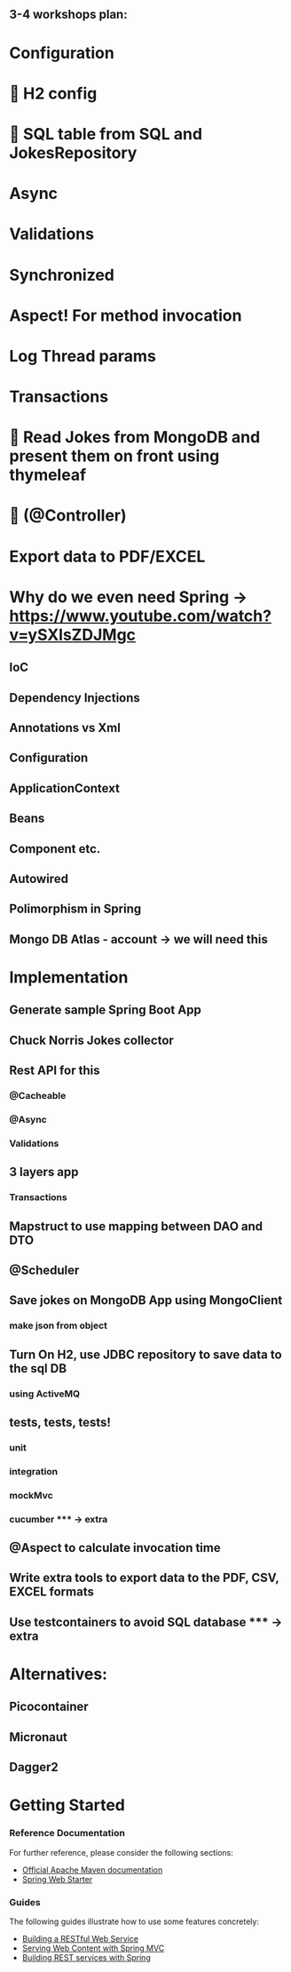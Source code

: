 ## 3-4 workshops plan:

# Configuration
# 🌈 H2 config 
# 🌈 SQL table from SQL and JokesRepository
# Async
# Validations
# Synchronized
# Aspect! For method invocation
# Log Thread params
# Transactions
# 🌈 Read Jokes from MongoDB and present them on front using thymeleaf
# 🌈 (@Controller)
# Export data to PDF/EXCEL

# Why do we even need Spring -> https://www.youtube.com/watch?v=ySXlsZDJMgc
## IoC
## Dependency Injections
## Annotations vs Xml
## Configuration
## ApplicationContext
## Beans
## Component etc.
## Autowired
## Polimorphism in Spring
## Mongo DB Atlas - account -> we will need this

# Implementation
## Generate sample Spring Boot App
## Chuck Norris Jokes collector
## Rest API for this
### @Cacheable
### @Async
### Validations
## 3 layers app
### Transactions
## Mapstruct to use mapping between DAO and DTO
## @Scheduler
## Save jokes on MongoDB App using MongoClient
### make json from object
## Turn On H2, use JDBC repository to save data to the sql DB
### using ActiveMQ
## tests, tests, tests!
### unit
### integration
### mockMvc
### cucumber *** -> extra
## @Aspect to calculate invocation time
## Write extra tools to export data to the PDF, CSV, EXCEL formats
## Use testcontainers to avoid SQL database *** -> extra

# Alternatives:
## Picocontainer
## Micronaut
## Dagger2 

# Getting Started

### Reference Documentation
For further reference, please consider the following sections:

* [Official Apache Maven documentation](https://maven.apache.org/guides/index.html)
* [Spring Web Starter](https://docs.spring.io/spring-boot/docs/{bootVersion}/reference/htmlsingle/#boot-features-developing-web-applications)

### Guides
The following guides illustrate how to use some features concretely:

* [Building a RESTful Web Service](https://spring.io/guides/gs/rest-service/)
* [Serving Web Content with Spring MVC](https://spring.io/guides/gs/serving-web-content/)
* [Building REST services with Spring](https://spring.io/guides/tutorials/bookmarks/)
